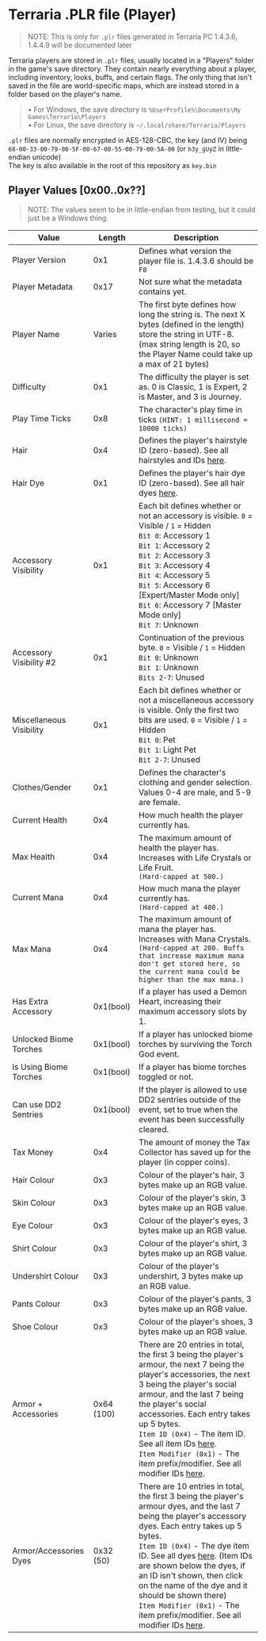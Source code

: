 # Terraria .PLR file (Player)

> NOTE: This is only for `.plr` files generated in Terraria PC 1.4.3.6, 1.4.4.9 will be documented later  

Terraria players are stored in `.plr` files, usually located in a "Players" folder in the game's save directory. They contain nearly everything about a player, including inventory, looks, buffs, and certain flags. The only thing that isn't saved in the file are world-specific maps, which are instead stored in a folder based on the player's name.

> • For Windows, the save directory is `%UserProfile%\Documents\My Games\Terraria\Players`  
> • For Linux, the save directory is `~/.local/share/Terraria/Players`  

`.plr` files are normally encrypted in AES-128-CBC, the key (and IV) being `68-00-33-00-79-00-5F-00-67-00-55-00-79-00-5A-00` (or `h3y_gUyZ` in little-endian unicode)  
The key is also available in the root of this repository as `key.bin`

## Player Values [0x00..0x??]

> NOTE: The values seem to be in little-endian from testing, but it could just be a Windows thing.  

| Value                    | Length     | Description                                                                                                                                                                                                                                                                                                                                                                                                                                                                                                                  |
| ------------------------ | ---------- | ---------------------------------------------------------------------------------------------------------------------------------------------------------------------------------------------------------------------------------------------------------------------------------------------------------------------------------------------------------------------------------------------------------------------------------------------------------------------------------------------------------------------------- |
| Player Version           | 0x1        | Defines what version the player file is. 1.4.3.6 should be `F8`                                                                                                                                                                                                                                                                                                                                                                                                                                                              |
| Player Metadata          | 0x17       | Not sure what the metadata contains yet.                                                                                                                                                                                                                                                                                                                                                                                                                                                                                     |
| Player Name              | Varies     | The first byte defines how long the string is. The next X bytes (defined in the length) store the string in UTF-8. (max string length is 20, so the Player Name could take up a max of 21 bytes)                                                                                                                                                                                                                                                                                                                             |
| Difficulty               | 0x1        | The difficulty the player is set as. 0 is Classic, 1 is Expert, 2 is Master, and 3 is Journey.                                                                                                                                                                                                                                                                                                                                                                                                                               |
| Play Time Ticks          | 0x8        | The character's play time in ticks `(HINT: 1 millisecond = 10000 ticks)`                                                                                                                                                                                                                                                                                                                                                                                                                                                     |
| Hair                     | 0x4        | Defines the player's hairstyle ID (zero-based). See all hairstyles and IDs [here](https://terraria.wiki.gg/wiki/Hairstyles).                                                                                                                                                                                                                                                                                                                                                                                                 |
| Hair Dye                 | 0x1        | Defines the player's hair dye ID (zero-based). See all hair dyes [here](https://terraria.wiki.gg/wiki/Hair_Dyes#Types).                                                                                                                                                                                                                                                                                                                                                                                                      |
| Accessory Visibility     | 0x1        | Each bit defines whether or not an accessory is visible. `0` = Visible / `1` = Hidden<br/>`Bit 0`: Accessory 1<br/>`Bit 1`: Accessory 2<br/>`Bit 2`: Accessory 3<br/>`Bit 3`: Accessory 4<br/>`Bit 4`: Accessory 5<br/>`Bit 5`: Accessory 6 [Expert/Master Mode only]<br/>`Bit 6`: Accessory 7 [Master Mode only]<br/>`Bit 7`: Unknown                                                                                                                                                                                       |
| Accessory Visibility #2  | 0x1        | Continuation of the previous byte. `0` = Visible / `1` = Hidden<br/>`Bit 0`: Unknown<br/>`Bit 1`: Unknown<br/>`Bits 2-7`: Unused                                                                                                                                                                                                                                                                                                                                                                                             |
| Miscellaneous Visibility | 0x1        | Each bit defines whether or not a miscellaneous accessory is visible. Only the first two bits are used. `0` = Visible / `1` = Hidden<br/>`Bit 0`: Pet<br/>`Bit 1`: Light Pet<br/>`Bit 2-7`: Unused                                                                                                                                                                                                                                                                                                                           |
| Clothes/Gender           | 0x1        | Defines the character's clothing and gender selection. Values 0-4 are male, and 5-9 are female.                                                                                                                                                                                                                                                                                                                                                                                                                              |
| Current Health           | 0x4        | How much health the player currently has.                                                                                                                                                                                                                                                                                                                                                                                                                                                                                    |
| Max Health               | 0x4        | The maximum amount of health the player has. Increases with Life Crystals or Life Fruit.<br/>`(Hard-capped at 500.)`                                                                                                                                                                                                                                                                                                                                                                                                         |
| Current Mana             | 0x4        | How much mana the player currently has.<br/>`(Hard-capped at 400.)`                                                                                                                                                                                                                                                                                                                                                                                                                                                          |
| Max Mana                 | 0x4        | The maximum amount of mana the player has. Increases with Mana Crystals.<br/>`(Hard-capped at 200. Buffs that increase maximum mana don't get stored here, so the current mana could be higher than the max mana.)`                                                                                                                                                                                                                                                                                                          |
| Has Extra Accessory      | 0x1(bool)  | If a player has used a Demon Heart, increasing their maximum accessory slots by 1.                                                                                                                                                                                                                                                                                                                                                                                                                                           |
| Unlocked Biome Torches   | 0x1(bool)  | If a player has unlocked biome torches by surviving the Torch God event.                                                                                                                                                                                                                                                                                                                                                                                                                                                     |
| Is Using Biome Torches   | 0x1(bool)  | If a player has biome torches toggled or not.                                                                                                                                                                                                                                                                                                                                                                                                                                                                                |
| Can use DD2 Sentries     | 0x1(bool)  | If the player is allowed to use DD2 sentries outside of the event, set to true when the event has been successfully cleared.                                                                                                                                                                                                                                                                                                                                                                                                 |
| Tax Money                | 0x4        | The amount of money the Tax Collector has saved up for the player (in copper coins).                                                                                                                                                                                                                                                                                                                                                                                                                                         |
| Hair Colour              | 0x3        | Colour of the player's hair, 3 bytes make up an RGB value.                                                                                                                                                                                                                                                                                                                                                                                                                                                                   |
| Skin Colour              | 0x3        | Colour of the player's skin, 3 bytes make up an RGB value.                                                                                                                                                                                                                                                                                                                                                                                                                                                                   |
| Eye Colour               | 0x3        | Colour of the player's eyes, 3 bytes make up an RGB value.                                                                                                                                                                                                                                                                                                                                                                                                                                                                   |
| Shirt Colour             | 0x3        | Colour of the player's shirt, 3 bytes make up an RGB value.                                                                                                                                                                                                                                                                                                                                                                                                                                                                  |
| Undershirt Colour        | 0x3        | Colour of the player's undershirt, 3 bytes make up an RGB value.                                                                                                                                                                                                                                                                                                                                                                                                                                                             |
| Pants Colour             | 0x3        | Colour of the player's pants, 3 bytes make up an RGB value.                                                                                                                                                                                                                                                                                                                                                                                                                                                                  |
| Shoe Colour              | 0x3        | Colour of the player's shoes, 3 bytes make up an RGB value.                                                                                                                                                                                                                                                                                                                                                                                                                                                                  |
| Armor + Accessories      | 0x64 (100) | There are 20 entries in total, the first 3 being the player's armour, the next 7 being the player's accessories, the next 3 being the player's social armour, and the last 7 being the player's social accessories. Each entry takes up 5 bytes.<br/>`Item ID (0x4)` - The item ID. See all item IDs [here](https://terraria.wiki.gg/wiki/Item_IDs#ID_list).<br/>`Item Modifier (0x1)` - The item prefix/modifier. See all modifier IDs [here](https://terraria.wiki.gg/wiki/Prefix_IDs).                                    |
| Armor/Accessories Dyes   | 0x32 (50)  | There are 10 entries in total, the first 3 being the player's armour dyes, and the last 7 being the player's accessory dyes. Each entry takes up 5 bytes.<br/>`Item ID (0x4)` - The dye item ID. See all dyes [here](https://terraria.wiki.gg/wiki/Item_IDs#ID_list). (Item IDs are shown below the dyes, if an ID isn't shown, then click on the name of the dye and it should be shown there)<br/>`Item Modifier (0x1)` - The item prefix/modifier. See all modifier IDs [here](https://terraria.wiki.gg/wiki/Prefix_IDs). |
